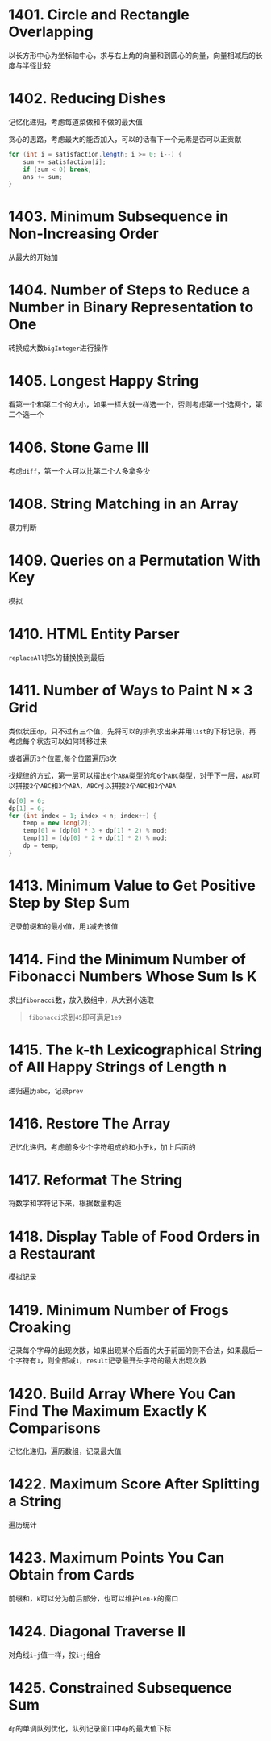 # 1401. Circle and Rectangle Overlapping
以长方形中心为坐标轴中心，求与右上角的向量和到圆心的向量，向量相减后的长度与半径比较
# 1402. Reducing Dishes
记忆化递归，考虑每道菜做和不做的最大值

贪心的思路，考虑最大的能否加入，可以的话看下一个元素是否可以正贡献
``` java
for (int i = satisfaction.length; i >= 0; i--) {
    sum += satisfaction[i];
    if (sum < 0) break;
    ans += sum;
}
```
# 1403. Minimum Subsequence in Non-Increasing Order
从最大的开始加
# 1404. Number of Steps to Reduce a Number in Binary Representation to One
转换成大数`bigInteger`进行操作
# 1405. Longest Happy String
看第一个和第二个的大小，如果一样大就一样选一个，否则考虑第一个选两个，第二个选一个
# 1406. Stone Game III
考虑`diff`，第一个人可以比第二个人多拿多少
# 1408. String Matching in an Array
暴力判断
# 1409. Queries on a Permutation With Key
模拟
# 1410. HTML Entity Parser
`replaceAll`把`&`的替换换到最后
# 1411. Number of Ways to Paint N × 3 Grid
类似状压`dp`，只不过有三个值，先将可以的排列求出来并用`list`的下标记录，再考虑每个状态可以如何转移过来

或者遍历`3`个位置,每个位置遍历`3`次

找规律的方式，第一层可以摆出`6`个`ABA`类型的和`6`个`ABC`类型，对于下一层，`ABA`可以拼接`2`个`ABC`和`3`个`ABA`，`ABC`可以拼接`2`个`ABC`和`2`个`ABA`
``` java
dp[0] = 6;
dp[1] = 6;
for (int index = 1; index < n; index++) {
    temp = new long[2];
    temp[0] = (dp[0] * 3 + dp[1] * 2) % mod;
    temp[1] = (dp[0] * 2 + dp[1] * 2) % mod;
    dp = temp;
}
```
# 1413. Minimum Value to Get Positive Step by Step Sum
记录前缀和的最小值，用`1`减去该值
# 1414. Find the Minimum Number of Fibonacci Numbers Whose Sum Is K
求出`fibonacci`数，放入数组中，从大到小选取
> `fibonacci`求到`45`即可满足`1e9`
# 1415. The k-th Lexicographical String of All Happy Strings of Length n
递归遍历`abc`，记录`prev`
# 1416. Restore The Array
记忆化递归，考虑前多少个字符组成的和小于`k`，加上后面的
# 1417. Reformat The String
将数字和字符记下来，根据数量构造
# 1418. Display Table of Food Orders in a Restaurant
模拟记录
# 1419. Minimum Number of Frogs Croaking
记录每个字母的出现次数，如果出现某个后面的大于前面的则不合法，如果最后一个字符有`1`，则全部减`1`，`result`记录最开头字符的最大出现次数
# 1420. Build Array Where You Can Find The Maximum Exactly K Comparisons
记忆化递归，遍历数组，记录最大值
# 1422. Maximum Score After Splitting a String
遍历统计
# 1423. Maximum Points You Can Obtain from Cards
前缀和，`k`可以分为前后部分，也可以维护`len-k`的窗口
# 1424. Diagonal Traverse II
对角线`i+j`值一样，按`i+j`组合
# 1425. Constrained Subsequence Sum
`dp`的单调队列优化，队列记录窗口中`dp`的最大值下标
